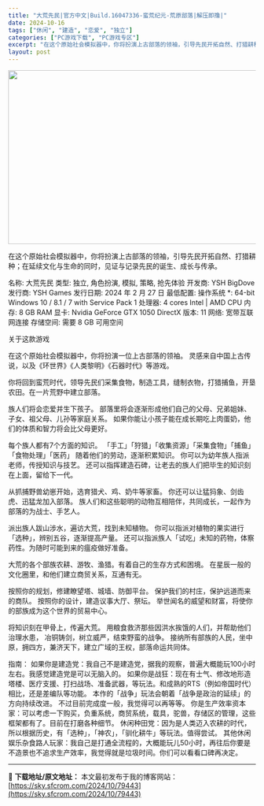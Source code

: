 ```yaml
---
title: "大荒先民|官方中文|Build.16047336-蛮荒纪元-荒原部落|解压即撸|"
date: 2024-10-16
tags: ["休闲", "建造", "恋爱", "独立"]
categories: ["PC游戏下载", "PC游戏专区"]
excerpt: "在这个原始社会模拟器中，你将扮演上古部落的领袖，引导先民开拓自然、打猎耕种；在延续文化与生命的同时，见证与记录先民的诞生、成长与传承。 名称: 大荒先民 类型: 独立, 角色扮演, 模拟, 策略, 抢先体验 开发商: YSH BigDove 发行商: YSH Games 发行日期: 2024 年 2&hellip;"
layout: post
---
```


<img class="aligncenter size-full wp-image-79422" src="https://sky.sfcrom.com/wp-content/uploads/2024/10/2024101608444673.webp" alt="" width="616" height="353" />

在这个原始社会模拟器中，你将扮演上古部落的领袖，引导先民开拓自然、打猎耕种；在延续文化与生命的同时，见证与记录先民的诞生、成长与传承。

名称: 大荒先民
类型: 独立, 角色扮演, 模拟, 策略, 抢先体验
开发商: YSH BigDove
发行商: YSH Games
发行日期: 2024 年 2 月 27 日
最低配置:
操作系统 *: 64-bit Windows 10 / 8.1 / 7 with Service Pack 1
处理器: 4 cores Intel | AMD CPU
内存: 8 GB RAM
显卡: Nvidia GeForce GTX 1050
DirectX 版本: 11
网络: 宽带互联网连接
存储空间: 需要 8 GB 可用空间

关于这款游戏

在这个原始社会模拟器中，你将扮演一位上古部落的领袖。
灵感来自中国上古传说，以及《环世界》《人类黎明》《石器时代》等游戏。

你将回到蛮荒时代，领导先民们采集食物，制造工具，缝制衣物，打猎捕鱼，开垦农田。在一片荒野中建立部落。

族人们将会恋爱并生下孩子。
部落里将会逐渐形成他们自己的父母、兄弟姐妹、子女、祖父母、儿孙等家庭关系。
如果你能让小孩子能在成长期吃上肉蛋奶，他们的体质和智力将会比父母更好。

每个族人都有7个方面的知识。
「手工」「狩猎」「收集资源」「采集食物」「捕鱼」「食物处理」「医药」
随着他们的劳动，逐渐积累知识。
你可以为幼年族人指派老师，传授知识与技艺。
还可以指挥建造石碑，让老去的族人们把毕生的知识刻在上面，留给下一代。

从抓捕野兽幼崽开始，选育猎犬、鸡、奶牛等家畜。
你还可以让猛犸象、剑齿虎、迅猛龙加入部落。
族人们和这些聪明的动物互相陪伴，共同成长，一起作为部落的为战士、手艺人。

派出族人跋山涉水，遍访大荒，找到未知植物。
你可以指派对植物的果实进行「选种」，辨别五谷，逐渐提高产量。
还可以指派族人「试吃」未知的药物，体察药性。为随时可能到来的瘟疫做好准备。

大荒的各个部族农耕、游牧、渔猎。有着自己的生存方式和困境。
在星辰一般的文化圈里，和他们建立商贸关系，互通有无。

按照你的规划，修建瞭望塔、城墙、防御平台。
保护我们的村庄，保护远道而来的商队。
按照你的设计，建造议事大厅、祭坛。
举世闻名的威望和财富，将使你的部族成为这个世界的贸易中心。

将知识刻在甲骨上，传遍大荒。
用粮食救济那些因洪水挨饿的人们，并帮助他们治理水患，
冶铜铸剑，树立威严，结束野蛮的战争。
接纳所有部族的人民，坐中原，拥四方，兼济天下，建立广域的王权，部落命运共同体。

指南：
如果你是建造党：我自己不是建造党，据我的观察，普遍大概能玩100小时左右。我感觉建造党是可以无脑入的。
如果你是战狂：现在有士气、修改地形造塔楼、医疗支援、打扫战场、准备武器，等玩法。和成熟的RTS（例如帝国时代）相比，还是差编队等功能。
本作的「战争」玩法会朝着「战争是政治的延续」的方向持续改进。
不过目前完成度一般，我觉得可以再等等。
你是生产效率资本家：可以考虑一下购买，负重系统，商贸系统，载具，驼兽，存储区的管理，这些框架都有了。目前在打磨各种细节。
休闲种田党：因为是人类迈入农耕的时代，所以根据历史，有「选种」，「神农」，「驯化耕牛」等玩法。值得尝试。
其他休闲娱乐杂食路人玩家：我自己是打通全流程的，大概能玩儿50小时，再往后你要是不造景也不追求生产效率，我觉得就是垃圾时间。你们可以看看口碑再决定。

---
📖 **下载地址/原文地址：** 本文最初发布于我的博客网站：[https://sky.sfcrom.com/2024/10/79443](https://sky.sfcrom.com/2024/10/79443)
